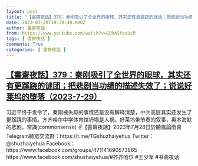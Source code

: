 ```yaml
---
layout: post
title: "【書齋夜話】379：秦刚吸引了全世界的眼球，其实还有更蹊跷的谜团；把悲剧当功绩的描述失效了；说说好莱坞的堕落（2023-7-29）"
date: 2023-07-29T19:39:49.000Z
author: 書齋夜話
from: https://www.youtube.com/watch?v=GOhAStbsUsM
tags: [ 書齋夜話 ]
comments: True
categories: [ 書齋夜話 ]
---
```

<!--1690659589000-->
[【書齋夜話】379：秦刚吸引了全世界的眼球，其实还有更蹊跷的谜团；把悲剧当功绩的描述失效了；说说好莱坞的堕落（2023-7-29）](https://www.youtube.com/watch?v=GOhAStbsUsM)
------

<div>
习近平终于发令了，秦刚被失踪的事情还是没有解释清楚，中共高层其实还发生了更蹊跷的事情。齐齐哈尔中学体育馆坍塌是人祸。好莱坞带节奏的叙事，奥本海默的悲剧。常識(commonsense) ✌【書齋夜話】2023年7月28日於聽風論雨齋Telegram聽眾交流群：https://t.me/TGshuzhaiyehua Twitter：@shuzhaiyehua Facebook：https://www.facebook.com/groups/471141690573865   https://www.facebook.com/shuzhaiyehua/#齐齐哈尔 #王少军 #书斋夜话
</div>
